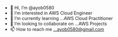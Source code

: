 - 👋 Hi, I’m @ayob0580
- 👀 I’m interested in AWS Cloud Engineer
- 🌱 I’m currently learning ...AWS Cloud Practitioner
- 💞️ I’m looking to collaborate on ...AWS Projects
- 📫 How to reach me ...ayob0580@gmail.com

<!---
ayob0580/ayob0580 is a ✨ special ✨ repository because its `README.md` (this file) appears on your GitHub profile.
You can click the Preview link to take a look at your changes.
--->

